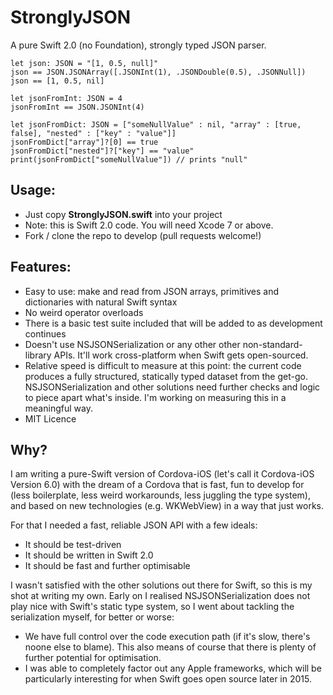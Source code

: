 # StronglyJSON

A pure Swift 2.0 (no Foundation), strongly typed JSON parser.

```
let json: JSON = "[1, 0.5, null]"
json == JSON.JSONArray([.JSONInt(1), .JSONDouble(0.5), .JSONNull])
json == [1, 0.5, nil]

let jsonFromInt: JSON = 4
jsonFromInt == JSON.JSONInt(4)

let jsonFromDict: JSON = ["someNullValue" : nil, "array" : [true, false], "nested" : ["key" : "value"]]
jsonFromDict["array"]?[0] == true
jsonFromDict["nested"]?["key"] == "value"
print(jsonFromDict["someNullValue"]) // prints "null"
```


## Usage:

- Just copy __StronglyJSON.swift__ into your project
- Note: this is Swift 2.0 code. You will need Xcode 7 or above.
- Fork / clone the repo to develop (pull requests welcome!)


## Features:

- Easy to use: make and read from JSON arrays, primitives and dictionaries with natural Swift syntax
- No weird operator overloads
- There is a basic test suite included that will be added to as development continues
- Doesn't use NSJSONSerialization or any other other non-standard-library APIs. It'll work cross-platform when Swift gets open-sourced.
- Relative speed is difficult to measure at this point: the current code produces a fully structured, statically typed dataset from the get-go. NSJSONSerialization and other solutions need further checks and logic to piece apart what's inside. I'm working on measuring this in a meaningful way.
- MIT Licence


## Why?

I am writing a pure-Swift version of Cordova-iOS (let's call it Cordova-iOS Version 6.0) with the dream of a Cordova that is fast, fun to develop for (less boilerplate, less weird workarounds, less juggling the type system), and based on new technologies (e.g. WKWebView) in a way that just works.

For that I needed a fast, reliable JSON API with a few ideals:
- It should be test-driven
- It should be written in Swift 2.0
- It should be fast and further optimisable

I wasn't satisfied with the other solutions out there for Swift, so this is my shot at writing my own. Early on I realised NSJSONSerialization does not play nice with Swift's static type system, so I went about tackling the serialization myself, for better or worse:

- We have full control over the code execution path (if it's slow, there's noone else to blame). This also means of course that there is plenty of further potential for optimisation.
- I was able to completely factor out any Apple frameworks, which will be particularly interesting for when Swift goes open source later in 2015.
